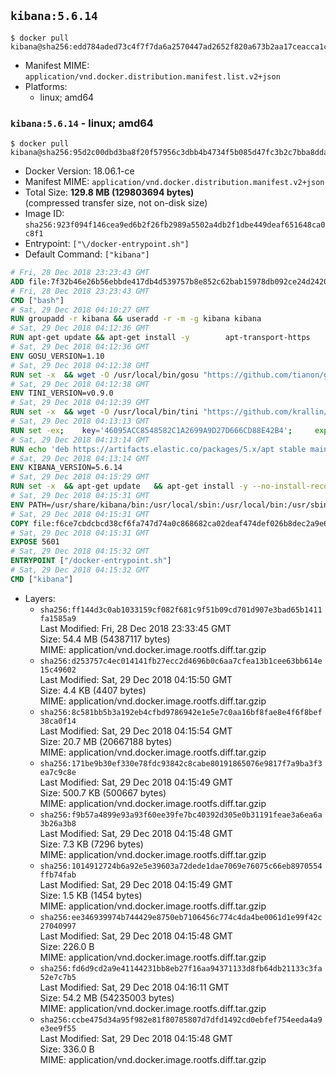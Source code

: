## `kibana:5.6.14`

```console
$ docker pull kibana@sha256:edd784aded73c4f7f7da6a2570447ad2652f820a673b2aa17ceacca1c868c993
```

-	Manifest MIME: `application/vnd.docker.distribution.manifest.list.v2+json`
-	Platforms:
	-	linux; amd64

### `kibana:5.6.14` - linux; amd64

```console
$ docker pull kibana@sha256:95d2c00dbd3ba8f20f57956c3dbb4b4734f5b085d47fc3b2c7bba8dda4e79013
```

-	Docker Version: 18.06.1-ce
-	Manifest MIME: `application/vnd.docker.distribution.manifest.v2+json`
-	Total Size: **129.8 MB (129803694 bytes)**  
	(compressed transfer size, not on-disk size)
-	Image ID: `sha256:923f094f146cea9ed6b2f26fb2989a5502a4db2f1dbe449deaf651648ca0c8f1`
-	Entrypoint: `["\/docker-entrypoint.sh"]`
-	Default Command: `["kibana"]`

```dockerfile
# Fri, 28 Dec 2018 23:23:43 GMT
ADD file:7f32b46e26b56ebbde417db4d539757b8e852c62bab15978db092ce24d2420d1 in / 
# Fri, 28 Dec 2018 23:23:43 GMT
CMD ["bash"]
# Sat, 29 Dec 2018 04:10:27 GMT
RUN groupadd -r kibana && useradd -r -m -g kibana kibana
# Sat, 29 Dec 2018 04:12:36 GMT
RUN apt-get update && apt-get install -y 		apt-transport-https 		ca-certificates 		wget 		libfontconfig 		libfreetype6 	--no-install-recommends && rm -rf /var/lib/apt/lists/*
# Sat, 29 Dec 2018 04:12:36 GMT
ENV GOSU_VERSION=1.10
# Sat, 29 Dec 2018 04:12:38 GMT
RUN set -x 	&& wget -O /usr/local/bin/gosu "https://github.com/tianon/gosu/releases/download/$GOSU_VERSION/gosu-$(dpkg --print-architecture)" 	&& wget -O /usr/local/bin/gosu.asc "https://github.com/tianon/gosu/releases/download/$GOSU_VERSION/gosu-$(dpkg --print-architecture).asc" 	&& export GNUPGHOME="$(mktemp -d)" 	&& gpg --batch --keyserver ha.pool.sks-keyservers.net --recv-keys B42F6819007F00F88E364FD4036A9C25BF357DD4 	&& gpg --batch --verify /usr/local/bin/gosu.asc /usr/local/bin/gosu 	&& rm -rf "$GNUPGHOME" /usr/local/bin/gosu.asc 	&& chmod +x /usr/local/bin/gosu 	&& gosu nobody true
# Sat, 29 Dec 2018 04:12:38 GMT
ENV TINI_VERSION=v0.9.0
# Sat, 29 Dec 2018 04:12:39 GMT
RUN set -x 	&& wget -O /usr/local/bin/tini "https://github.com/krallin/tini/releases/download/$TINI_VERSION/tini" 	&& wget -O /usr/local/bin/tini.asc "https://github.com/krallin/tini/releases/download/$TINI_VERSION/tini.asc" 	&& export GNUPGHOME="$(mktemp -d)" 	&& gpg --batch --keyserver ha.pool.sks-keyservers.net --recv-keys 6380DC428747F6C393FEACA59A84159D7001A4E5 	&& gpg --batch --verify /usr/local/bin/tini.asc /usr/local/bin/tini 	&& rm -rf "$GNUPGHOME" /usr/local/bin/tini.asc 	&& chmod +x /usr/local/bin/tini 	&& tini -h
# Sat, 29 Dec 2018 04:13:13 GMT
RUN set -ex; 	key='46095ACC8548582C1A2699A9D27D666CD88E42B4'; 	export GNUPGHOME="$(mktemp -d)"; 	gpg --batch --keyserver ha.pool.sks-keyservers.net --recv-keys "$key"; 	gpg --batch --export "$key" > /etc/apt/trusted.gpg.d/elastic.gpg; 	rm -rf "$GNUPGHOME"; 	apt-key list
# Sat, 29 Dec 2018 04:13:14 GMT
RUN echo 'deb https://artifacts.elastic.co/packages/5.x/apt stable main' > /etc/apt/sources.list.d/kibana.list
# Sat, 29 Dec 2018 04:13:14 GMT
ENV KIBANA_VERSION=5.6.14
# Sat, 29 Dec 2018 04:15:29 GMT
RUN set -x 	&& apt-get update 	&& apt-get install -y --no-install-recommends kibana=$KIBANA_VERSION 	&& rm -rf /var/lib/apt/lists/* 		&& sed -ri "s!^(\#\s*)?(server\.host:).*!\2 '0.0.0.0'!" /etc/kibana/kibana.yml 	&& grep -q "^server\.host: '0.0.0.0'\$" /etc/kibana/kibana.yml 		&& sed -ri "s!^(\#\s*)?(elasticsearch\.url:).*!\2 'http://elasticsearch:9200'!" /etc/kibana/kibana.yml 	&& grep -q "^elasticsearch\.url: 'http://elasticsearch:9200'\$" /etc/kibana/kibana.yml
# Sat, 29 Dec 2018 04:15:31 GMT
ENV PATH=/usr/share/kibana/bin:/usr/local/sbin:/usr/local/bin:/usr/sbin:/usr/bin:/sbin:/bin
# Sat, 29 Dec 2018 04:15:31 GMT
COPY file:f6ce7cbdcbcd38cf6fa747d74a0c868682ca02deaf474def026b8dec2a9e66e5 in / 
# Sat, 29 Dec 2018 04:15:31 GMT
EXPOSE 5601
# Sat, 29 Dec 2018 04:15:32 GMT
ENTRYPOINT ["/docker-entrypoint.sh"]
# Sat, 29 Dec 2018 04:15:32 GMT
CMD ["kibana"]
```

-	Layers:
	-	`sha256:ff144d3c0ab1033159cf082f681c9f51b09cd701d907e3bad65b1411fa1585a9`  
		Last Modified: Fri, 28 Dec 2018 23:33:45 GMT  
		Size: 54.4 MB (54387117 bytes)  
		MIME: application/vnd.docker.image.rootfs.diff.tar.gzip
	-	`sha256:d253757c4ec014141fb27ecc2d4696b0c6aa7cfea13b1cee63bb614e15c49602`  
		Last Modified: Sat, 29 Dec 2018 04:15:50 GMT  
		Size: 4.4 KB (4407 bytes)  
		MIME: application/vnd.docker.image.rootfs.diff.tar.gzip
	-	`sha256:8c581bb5b3a192eb4cfbd9786942e1e5e7c0aa16bf8fae8e4f6f8bef38ca0f14`  
		Last Modified: Sat, 29 Dec 2018 04:15:54 GMT  
		Size: 20.7 MB (20667188 bytes)  
		MIME: application/vnd.docker.image.rootfs.diff.tar.gzip
	-	`sha256:171be9b30ef330e78fdc93842c8cabe80191865076e9817f7a9ba3f3ea7c9c8e`  
		Last Modified: Sat, 29 Dec 2018 04:15:49 GMT  
		Size: 500.7 KB (500667 bytes)  
		MIME: application/vnd.docker.image.rootfs.diff.tar.gzip
	-	`sha256:f9b57a4899e93a93f60ee39fe7bc40392d305e0b31191feae3a6ea6a3b26a3b8`  
		Last Modified: Sat, 29 Dec 2018 04:15:48 GMT  
		Size: 7.3 KB (7296 bytes)  
		MIME: application/vnd.docker.image.rootfs.diff.tar.gzip
	-	`sha256:1014912724b6a92e5e39603a72dede1dae7069e76075c66eb8970554ffb74fab`  
		Last Modified: Sat, 29 Dec 2018 04:15:49 GMT  
		Size: 1.5 KB (1454 bytes)  
		MIME: application/vnd.docker.image.rootfs.diff.tar.gzip
	-	`sha256:ee346939974b744429e8750eb7106456c774c4da4be0061d1e99f42c27040997`  
		Last Modified: Sat, 29 Dec 2018 04:15:48 GMT  
		Size: 226.0 B  
		MIME: application/vnd.docker.image.rootfs.diff.tar.gzip
	-	`sha256:fd6d9cd2a9e41144231bb8eb27f16aa94371133d8fb64db21133c3fa52e7c7b5`  
		Last Modified: Sat, 29 Dec 2018 04:16:11 GMT  
		Size: 54.2 MB (54235003 bytes)  
		MIME: application/vnd.docker.image.rootfs.diff.tar.gzip
	-	`sha256:ccbe475d34a95f982e81f80785807d7dfd1492cd0ebfef754eeda4a9e3ee9f55`  
		Last Modified: Sat, 29 Dec 2018 04:15:48 GMT  
		Size: 336.0 B  
		MIME: application/vnd.docker.image.rootfs.diff.tar.gzip
